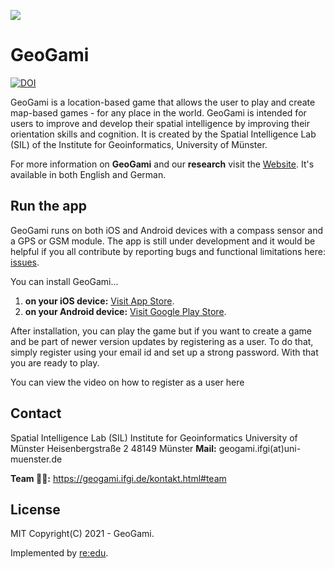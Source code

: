 ![](https://geogami.ifgi.de/pictures/logo/icon.png)

# GeoGami

<!-- [![Netlify Status](https://api.netlify.com/api/v1/badges/cdc7d43f-3125-4477-bbcb-8138671c61b7/deploy-status)](https://app.netlify.com/sites/origami-4/deploys) -->
[![DOI](https://zenodo.org/badge/DOI/10.5281/zenodo.5384903.svg)](https://doi.org/10.5281/zenodo.5384903)


GeoGami is a location-based game that allows the user to play and create map-based games - for any place in the world. GeoGami is intended for users to improve and develop their spatial intelligence by improving their orientation skills and cognition. It is created by the Spatial Intelligence Lab (SIL) of the Institute for Geoinformatics, University of Münster.

For more information on **GeoGami** and our **research** visit the [Website](https://geogami.ifgi.de). It's available in both English and German.

## Run the app

GeoGami runs on both iOS and Android devices with a compass sensor and a GPS or GSM module. The app is still under development and it would be helpful if you all contribute by reporting bugs and functional limitations here: [issues](https://github.com/origami-team/origami/issues).

You can install GeoGami...

1. **on your iOS device:** [Visit App Store](https://apps.apple.com/app/geogami/id1614864078).
2. **on your Android device:** [Visit Google Play Store](https://play.google.com/store/apps/details?id=com.ifgi.geogami).

After installation, you can play the game but if you want to create a game and be part of newer version updates by registering as a user. 
To do that, simply register using your email id and set up a strong password. With that you are ready to play.

You can view the video on how to register as a user here


## Contact

Spatial Intelligence Lab (SIL)
Institute for Geoinformatics
University of Münster
Heisenbergstraße 2
48149 Münster
**Mail:** geogami.ifgi(at)uni-muenster.de

**Team :technologist::**  https://geogami.ifgi.de/kontakt.html#team

## License

MIT Copyright(C) 2021 - GeoGami.

Implemented by [re:edu](https://reedu.de).
